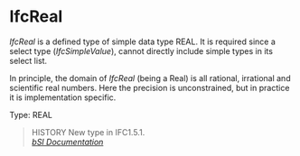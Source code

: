 IfcReal
=======
_IfcReal_ is a defined type of simple data type REAL. It is required since a
select type (_IfcSimpleValue_), cannot directly include simple types in its
select list.  
  
In principle, the domain of _IfcReal_ (being a Real) is all rational,
irrational and scientific real numbers. Here the precision is unconstrained,
but in practice it is implementation specific.  
  
Type: REAL  
  
> HISTORY  New type in IFC1.5.1.  
[ _bSI
Documentation_](https://standards.buildingsmart.org/IFC/DEV/IFC4_2/FINAL/HTML/schema/ifcmeasureresource/lexical/ifcreal.htm)


